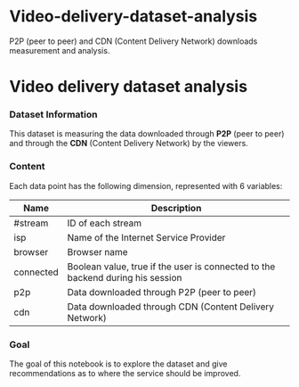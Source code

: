 # Video-delivery-dataset-analysis
P2P (peer to peer) and CDN (Content Delivery Network) downloads measurement and analysis.

# Video delivery dataset analysis

### Dataset Information

This dataset is measuring the data downloaded through **P2P** (peer to peer) and through the **CDN** (Content Delivery Network) by the viewers. 




### Content

Each data point has the following dimension, represented with 6 variables:

| Name | Description |
| -----| ----- | 
| #stream |  ID of each stream |
| isp |  Name of the Internet Service Provider |
| browser |  Browser name |
| connected |    Boolean value, true if the user is connected to the backend during his session |
| p2p | Data downloaded through P2P (peer to peer) |
| cdn | Data downloaded through CDN (Content Delivery Network) |


### Goal

The goal of this notebook is to explore the dataset and give recommendations as to where the service should be improved.
